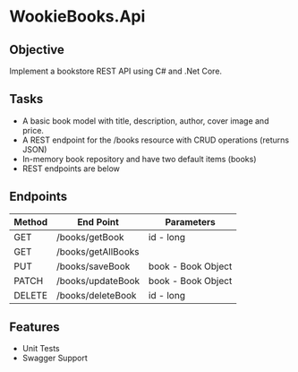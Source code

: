 # WookieBooks.Api

## Objective
Implement a bookstore REST API using C# and .Net Core.

## Tasks
* A basic book model with title, description, author, cover image and price.
* A REST endpoint for the /books resource with CRUD operations (returns JSON)
* In-memory book repository and have two default items (books)
* REST endpoints are below

## Endpoints
  | Method  | End Point | Parameters |
| ------------- | ------------- | -------------|
| GET  | /books/getBook  | id - long |
| GET  | /books/getAllBooks |  |
| PUT  | /books/saveBook  | book - Book Object |
| PATCH  | /books/updateBook  | book - Book Object |
| DELETE  | /books/deleteBook  | id - long |

## Features
 * Unit Tests
 * Swagger Support
 
